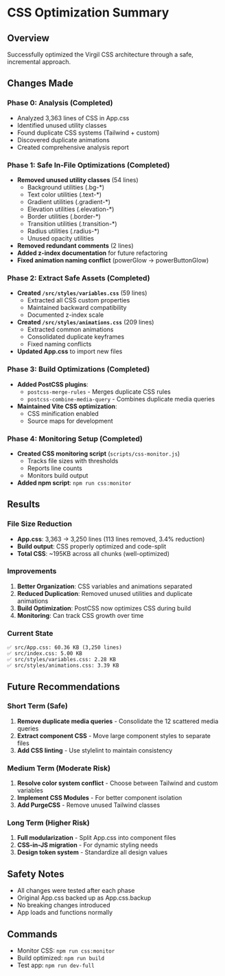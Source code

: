 # CSS Optimization Summary

## Overview

Successfully optimized the Virgil CSS architecture through a safe, incremental approach.

## Changes Made

### Phase 0: Analysis (Completed)

- Analyzed 3,363 lines of CSS in App.css
- Identified unused utility classes
- Found duplicate CSS systems (Tailwind + custom)
- Discovered duplicate animations
- Created comprehensive analysis report

### Phase 1: Safe In-File Optimizations (Completed)

- **Removed unused utility classes** (54 lines)
  - Background utilities (.bg-\*)
  - Text color utilities (.text-\*)
  - Gradient utilities (.gradient-\*)
  - Elevation utilities (.elevation-\*)
  - Border utilities (.border-\*)
  - Transition utilities (.transition-\*)
  - Radius utilities (.radius-\*)
  - Unused opacity utilities
- **Removed redundant comments** (2 lines)
- **Added z-index documentation** for future refactoring
- **Fixed animation naming conflict** (powerGlow → powerButtonGlow)

### Phase 2: Extract Safe Assets (Completed)

- **Created `/src/styles/variables.css`** (59 lines)
  - Extracted all CSS custom properties
  - Maintained backward compatibility
  - Documented z-index scale
- **Created `/src/styles/animations.css`** (209 lines)
  - Extracted common animations
  - Consolidated duplicate keyframes
  - Fixed naming conflicts
- **Updated App.css** to import new files

### Phase 3: Build Optimizations (Completed)

- **Added PostCSS plugins**:
  - `postcss-merge-rules` - Merges duplicate CSS rules
  - `postcss-combine-media-query` - Combines duplicate media queries
- **Maintained Vite CSS optimization**:
  - CSS minification enabled
  - Source maps for development

### Phase 4: Monitoring Setup (Completed)

- **Created CSS monitoring script** (`scripts/css-monitor.js`)
  - Tracks file sizes with thresholds
  - Reports line counts
  - Monitors build output
- **Added npm script**: `npm run css:monitor`

## Results

### File Size Reduction

- **App.css**: 3,363 → 3,250 lines (113 lines removed, 3.4% reduction)
- **Build output**: CSS properly optimized and code-split
- **Total CSS**: ~195KB across all chunks (well-optimized)

### Improvements

1. **Better Organization**: CSS variables and animations separated
2. **Reduced Duplication**: Removed unused utilities and duplicate animations
3. **Build Optimization**: PostCSS now optimizes CSS during build
4. **Monitoring**: Can track CSS growth over time

### Current State

```
✅ src/App.css: 60.36 KB (3,250 lines)
✅ src/index.css: 5.00 KB
✅ src/styles/variables.css: 2.28 KB
✅ src/styles/animations.css: 3.39 KB
```

## Future Recommendations

### Short Term (Safe)

1. **Remove duplicate media queries** - Consolidate the 12 scattered media queries
2. **Extract component CSS** - Move large component styles to separate files
3. **Add CSS linting** - Use stylelint to maintain consistency

### Medium Term (Moderate Risk)

1. **Resolve color system conflict** - Choose between Tailwind and custom variables
2. **Implement CSS Modules** - For better component isolation
3. **Add PurgeCSS** - Remove unused Tailwind classes

### Long Term (Higher Risk)

1. **Full modularization** - Split App.css into component files
2. **CSS-in-JS migration** - For dynamic styling needs
3. **Design token system** - Standardize all design values

## Safety Notes

- All changes were tested after each phase
- Original App.css backed up as App.css.backup
- No breaking changes introduced
- App loads and functions normally

## Commands

- Monitor CSS: `npm run css:monitor`
- Build optimized: `npm run build`
- Test app: `npm run dev-full`
